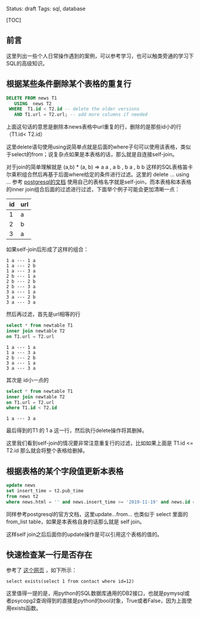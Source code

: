 Status: draft
Tags: sql, database


[TOC]



## 前言

这里列出一些个人日常操作遇到的案例，可以参考学习，也可以触类旁通的学习下SQL的高级知识。



## 根据某些条件删除某个表格的重复行

```sql
DELETE FROM news T1
   USING  news T2
 WHERE  T1.id < T2.id -- delete the older versions
   AND T1.url = T2.url; -- add more columns if needed
```

上面这句话的意思是删除本news表格中url重复的行，删除的是那些id小的行（T1.id< T2.id）

这里delete语句使用using说简单点就是后面的where子句可以使用该表格，类似于select的from；说复杂点如果是本表格的话，那么就是自连接self-join。

对于join的简单理解就是 (a,b) * (a, b) => a a , a b , b a , b b 这样的SQL表格笛卡尔乘积组合然后再基于后面where给定的条件进行过滤。这里的 delete ... using ... 参考 [postgresql的文档]( https://www.postgresql.org/docs/9.5/sql-delete.html ) 使用自己的表格名字就是self-join，而本表格和本表格的inner join组合后面的过滤进行过滤，下面举个例子可能会更加清晰一点：

| id   | url  |
| ---- | ---- |
| 1    | a    |
| 2    | b    |
| 3    | a    |

如果self-join后形成了这样的组合：

```
1 a --- 1 a
1 a --- 2 b
1 a --- 3 a
2 b --- 1 a
2 b --- 2 b
2 b --- 3 a
3 a --- 1 a
3 a --- 2 b
3 a --- 3 a
```

然后再过滤，首先是url相等的行 

```sql
select * from newtable T1  
inner join newtable T2
on T1.url = T2.url
```


```
1 a --- 1 a
1 a --- 3 a
2 b --- 2 b
3 a --- 1 a
3 a --- 3 a
```

其次是 id小一点的

```sql
select * from newtable T1  
inner join newtable T2
on T1.url = T2.url
where T1.id < T2.id
```

```
1 a --- 3 a
```

最后得到的T1 的 1 a 这一行，然后执行delete操作将其删掉。

这里我们看到self-join的情况要非常注意重复行的过滤，比如如果上面是 T1.id <= T2.id 那么就会将整个表格给删掉。



## 根据表格的某个字段值更新本表格

```sql
update news 
set insert_time = t2.pub_time
from news t2
where news.html = '' and news.insert_time >= '2019-11-19' and news.id = t2.id; 
```

同样参考postgresql的官方文档，这里update...from... 也类似于 select 里面的from_list table，如果是本表格自身的话那么就是 self join。

这样self join之后后面你的update操作是可以引用这个表格的值的。



## 快速检查某一行是否存在

参考了 [这个网页](<https://stackoverflow.com/questions/7471625/fastest-check-if-row-exists-in-postgresql> ) ，如下所示：

```
select exists(select 1 from contact where id=12)
```

这里值得一提的是，用python的SQL数据库通用的DB2接口，也就是pymysql或者psycopg2查询得到的直接是python的bool对象，True或者False，因为上面使用exists函数。
